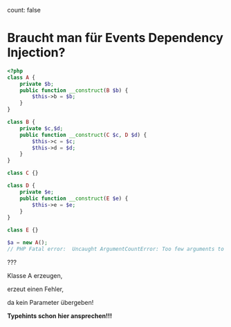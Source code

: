 count: false

# Braucht man für Events Dependency Injection?
```php
<?php
class A {
    private $b;
    public function __construct(B $b) {
        $this->b = $b;
    }
}

class B {
    private $c,$d;
    public function __construct(C $c, D $d) {
        $this->c = $c;
        $this->d = $d;
    }
}

class C {}

class D {
    private $e;
    public function __construct(E $e) {
        $this->e = $e;
    }
}

class E {}

$a = new A();
// PHP Fatal error:  Uncaught ArgumentCountError: Too few arguments to function A::__construct()
```

???

Klasse A erzeugen,  

erzeut einen Fehler, 

da kein Parameter übergeben!   

__Typehints schon hier ansprechen!!!__